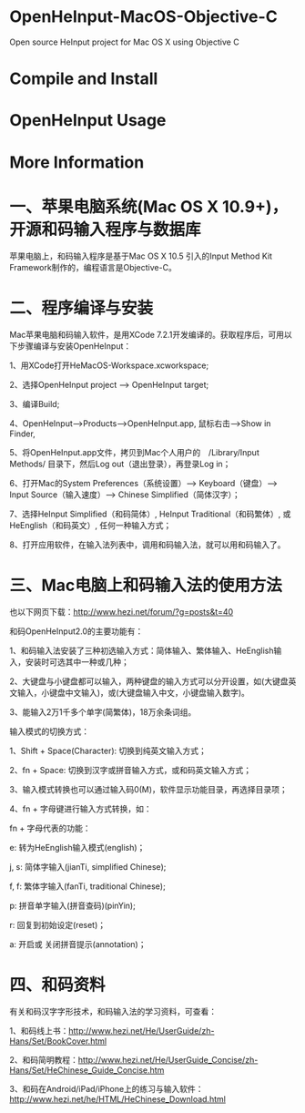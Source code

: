 # OpenHeInput-MacOS-Objective-C
Open source HeInput project for Mac OS X using Objective C

# Compile and Install

# OpenHeInput Usage

# More Information


# 一、苹果电脑系统(Mac OS X 10.9+)，开源和码输入程序与数据库
苹果电脑上，和码输入程序是基于Mac OS X 10.5 引入的Input Method Kit Framework制作的，编程语言是Objective-C。
# 二、程序编译与安装
Mac苹果电脑和码输入软件，是用XCode 7.2.1开发编译的。获取程序后，可用以下步骤编译与安装OpenHeInput：

1、用XCode打开HeMacOS-Workspace.xcworkspace;

2、选择OpenHeInput project --> OpenHeInput target;

3、编译Build;

4、OpenHeInput-->Products-->OpenHeInput.app, 鼠标右击-->Show in Finder,

5、将OpenHeInput.app文件，拷贝到Mac个人用户的　/Library/Input Methods/ 目录下，然后Log out（退出登录），再登录Log in；

6、打开Mac的System Preferences（系统设置）--> Keyboard（键盘）--> Input Source（输入速度）--> Chinese Simplified（简体汉字）；

7、选择HeInput Simplified（和码简体）, HeInput Traditional（和码繁体）, 或HeEnglish（和码英文）, 任何一种输入方式；

8、打开应用软件，在输入法列表中，调用和码输入法，就可以用和码输入了。
# 三、Mac电脑上和码输入法的使用方法

也以下网页下载：http://www.hezi.net/forum/?g=posts&t=40

和码OpenHeInput2.0的主要功能有：

1、和码输入法安装了三种初选输入方式：简体输入、繁体输入、HeEnglish输入，安装时可选其中一种或几种；

2、大键盘与小键盘都可以输入，两种键盘的输入方式可以分开设置，如(大键盘英文输入，小键盘中文输入)，或(大键盘输入中文，小键盘输入数字)。

3、能输入2万1千多个单字(简繁体)，18万余条词组。

输入模式的切换方式：

1、Shift + Space(Character): 切换到纯英文输入方式；

2、fn + Space: 切换到汉字或拼音输入方式，或和码英文输入方式；

3、输入模式转换也可以通过输入码0(M)，软件显示功能目录，再选择目录项；

4、fn + 字母键进行输入方式转换，如：

fn + 字母代表的功能：

e: 转为HeEnglish输入模式(english)；

j, s: 简体字输入(jianTi, simplified Chinese);

f, f: 繁体字输入(fanTi, traditional Chinese);

p: 拼音单字输入(拼音查码)(pinYin);

r: 回复到初始设定(reset)；

a: 开启或 关闭拼音提示(annotation)；

# 四、和码资料
有关和码汉字字形技术，和码输入法的学习资料，可查看：

1、和码线上书：http://www.hezi.net/He/UserGuide/zh-Hans/Set/BookCover.html

2、和码简明教程：http://www.hezi.net/He/UserGuide_Concise/zh-Hans/Set/HeChinese_Guide_Concise.htm

3、和码在Android/iPad/iPhone上的练习与输入软件：http://www.hezi.net/he/HTML/HeChinese_Download.html


